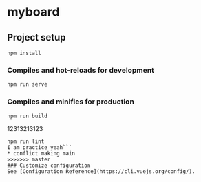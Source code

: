 # myboard

## Project setup
```
npm install
```

### Compiles and hot-reloads for development
```
npm run serve
```

### Compiles and minifies for production
```
npm run build
```

12313213123
```
npm run lint
I am practice yeah```
* conflict making main
>>>>>>> master
### Customize configuration
See [Configuration Reference](https://cli.vuejs.org/config/).
